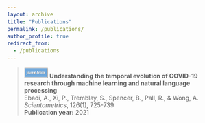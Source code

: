 ```yaml
---
layout: archive
title: "Publications"
permalink: /publications/
author_profile: true
redirect_from:
  - /publications
---
```


> <img src="/images/Journal.png" width="55" height="25"> __Understanding the temporal evolution of COVID-19 research through machine learning and natural language processing__  
> Ebadi, A., Xi, P., Tremblay, S., Spencer, B., Pall, R., & Wong, A.  
> _Scientometrics_, 126(1), 725-739  
> __Publication year:__ 2021  


